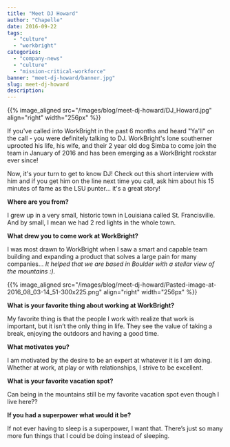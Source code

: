 ```yaml
---
title: "Meet DJ Howard"
author: "Chapelle"
date: 2016-09-22
tags:
  - "culture"
  - "workbright"
categories:
  - "company-news"
  - "culture"
  - "mission-critical-workforce"
banner: "meet-dj-howard/banner.jpg"
slug: meet-dj-howard
description: 
---
```

{{% image_aligned src="/images/blog/meet-dj-howard/DJ_Howard.jpg" align="right" width="256px" %}}  

If you've called into WorkBright in the past 6 months and heard "Ya'll" on the call - you were definitely talking to DJ. WorkBright's lone southerner uprooted his life, his wife, and their 2 year old dog Simba to come join the team in January of 2016 and has been emerging as a WorkBright rockstar ever since!  
  
Now, it's your turn to get to know DJ! Check out this short interview with him and if you get him on the line next time you call, ask him about his 15 minutes of fame as the LSU punter... it's a great story!  
  
**Where are you from?**  
  
I grew up in a very small, historic town in Louisiana called St. Francisville. And by small, I mean we had 2 red lights in the whole town.  
  
**What drew you to come work at WorkBright?**  
  
I was most drawn to WorkBright when I saw a smart and capable team building and expanding a product that solves a large pain for many companies... _It helped that we are based in Boulder with a stellar view of the mountains :)._  
  
  
  
 {{% image_aligned src="/images/blog/meet-dj-howard/Pasted-image-at-2016_08_03-14_51-300x225.png" align="right" width="256px" %}}  
  
  
  
**What is your favorite thing about working at WorkBright?**  
  
My favorite thing is that the people I work with realize that work is important, but it isn’t the only thing in life. They see the value of taking a break, enjoying the outdoors and having a good time.  
  
**What motivates you?**  
  
I am motivated by the desire to be an expert at whatever it is I am doing. Whether at work, at play or with relationships, I strive to be excellent.  
  
**What is your favorite vacation spot?**  
  
Can being in the mountains still be my favorite vacation spot even though I live here??  
  
**If you had a superpower what would it be?**  
  
If not ever having to sleep is a superpower, I want that. There’s just so many more fun things that I could be doing instead of sleeping.  
  
  
  


  
  


  
  



